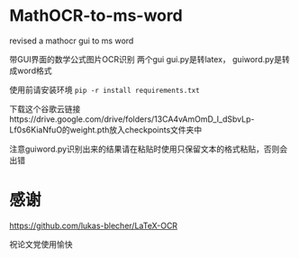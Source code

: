 # MathOCR-to-ms-word
revised a mathocr gui to ms word   

带GUI界面的数学公式图片OCR识别   两个gui  gui.py是转latex， guiword.py是转成word格式

使用前请安装环境 ```pip -r install requirements.txt```

下载这个谷歌云链接https://drive.google.com/drive/folders/13CA4vAmOmD_I_dSbvLp-Lf0s6KiaNfuO的weight.pth放入checkpoints文件夹中

注意guiword.py识别出来的结果请在粘贴时使用只保留文本的格式粘贴，否则会出错

# 感谢
https://github.com/lukas-blecher/LaTeX-OCR

祝论文党使用愉快
